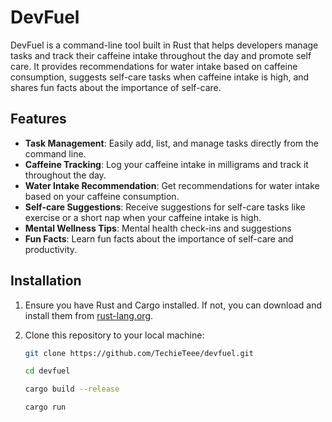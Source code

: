 # DevFuel
DevFuel is a command-line tool built in Rust that helps developers manage tasks and track their caffeine intake throughout the day and promote self care. It provides recommendations for water intake based on caffeine consumption, suggests self-care tasks when caffeine intake is high, and shares fun facts about the importance of self-care.

## Features

- **Task Management**: Easily add, list, and manage tasks directly from the command line.
- **Caffeine Tracking**: Log your caffeine intake in milligrams and track it throughout the day.
- **Water Intake Recommendation**: Get recommendations for water intake based on your caffeine consumption.
- **Self-care Suggestions**: Receive suggestions for self-care tasks like exercise or a short nap when your caffeine intake is high.
- **Mental Wellness Tips**: Mental health check-ins and suggestions
- **Fun Facts**: Learn fun facts about the importance of self-care and productivity.

## Installation

1. Ensure you have Rust and Cargo installed. If not, you can download and install them from [rust-lang.org](https://www.rust-lang.org/tools/install).

2. Clone this repository to your local machine:

   ```bash
   git clone https://github.com/TechieTeee/devfuel.git
   
   cd devfuel

   cargo build --release

   cargo run


